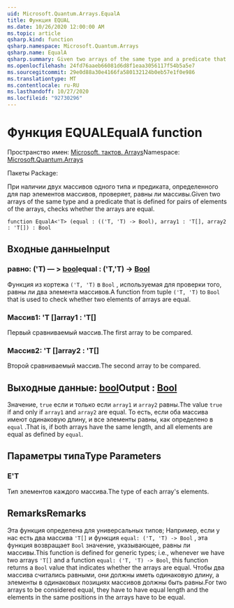 ```yaml
---
uid: Microsoft.Quantum.Arrays.EqualA
title: Функция EQUAL
ms.date: 10/26/2020 12:00:00 AM
ms.topic: article
qsharp.kind: function
qsharp.namespace: Microsoft.Quantum.Arrays
qsharp.name: EqualA
qsharp.summary: Given two arrays of the same type and a predicate that is defined for pairs of elements of the arrays, checks whether the arrays are equal.
ms.openlocfilehash: 24fd76aaeb66081d6d8f1eaa3056117f54b5a5e7
ms.sourcegitcommit: 29e0d88a30e4166fa580132124b0eb57e1f0e986
ms.translationtype: MT
ms.contentlocale: ru-RU
ms.lasthandoff: 10/27/2020
ms.locfileid: "92730296"
---
```

# <a name="equala-function"></a><span data-ttu-id="6c8bb-102">Функция EQUAL</span><span class="sxs-lookup"><span data-stu-id="6c8bb-102">EqualA function</span></span>

<span data-ttu-id="6c8bb-103">Пространство имен: [Microsoft. тактов. Arrays](xref:Microsoft.Quantum.Arrays)</span><span class="sxs-lookup"><span data-stu-id="6c8bb-103">Namespace: [Microsoft.Quantum.Arrays](xref:Microsoft.Quantum.Arrays)</span></span>

<span data-ttu-id="6c8bb-104">Пакеты [](https://nuget.org/packages/)</span><span class="sxs-lookup"><span data-stu-id="6c8bb-104">Package: [](https://nuget.org/packages/)</span></span>


<span data-ttu-id="6c8bb-105">При наличии двух массивов одного типа и предиката, определенного для пар элементов массивов, проверяет, равны ли массивы.</span><span class="sxs-lookup"><span data-stu-id="6c8bb-105">Given two arrays of the same type and a predicate that is defined for pairs of elements of the arrays, checks whether the arrays are equal.</span></span>

```qsharp
function EqualA<'T> (equal : (('T, 'T) -> Bool), array1 : 'T[], array2 : 'T[]) : Bool
```


## <a name="input"></a><span data-ttu-id="6c8bb-106">Входные данные</span><span class="sxs-lookup"><span data-stu-id="6c8bb-106">Input</span></span>

### <a name="equal--tt---bool"></a><span data-ttu-id="6c8bb-107">равно: ('T) — > [bool](xref:microsoft.quantum.lang-ref.bool)</span><span class="sxs-lookup"><span data-stu-id="6c8bb-107">equal : ('T,'T) -> [Bool](xref:microsoft.quantum.lang-ref.bool)</span></span>

<span data-ttu-id="6c8bb-108">Функция из кортежа `('T, 'T)` в `Bool` , используемая для проверки того, равны ли два элемента массивов.</span><span class="sxs-lookup"><span data-stu-id="6c8bb-108">A function from tuple `('T, 'T)` to `Bool` that is used to check whether two elements of arrays are equal.</span></span>


### <a name="array1--t"></a><span data-ttu-id="6c8bb-109">Массив1: 'T []</span><span class="sxs-lookup"><span data-stu-id="6c8bb-109">array1 : 'T[]</span></span>

<span data-ttu-id="6c8bb-110">Первый сравниваемый массив.</span><span class="sxs-lookup"><span data-stu-id="6c8bb-110">The first array to be compared.</span></span>


### <a name="array2--t"></a><span data-ttu-id="6c8bb-111">Массив2: 'T []</span><span class="sxs-lookup"><span data-stu-id="6c8bb-111">array2 : 'T[]</span></span>

<span data-ttu-id="6c8bb-112">Второй сравниваемый массив.</span><span class="sxs-lookup"><span data-stu-id="6c8bb-112">The second array to be compared.</span></span>



## <a name="output--bool"></a><span data-ttu-id="6c8bb-113">Выходные данные: [bool](xref:microsoft.quantum.lang-ref.bool)</span><span class="sxs-lookup"><span data-stu-id="6c8bb-113">Output : [Bool](xref:microsoft.quantum.lang-ref.bool)</span></span>

<span data-ttu-id="6c8bb-114">Значение, `true` если и только если `array1` и `array2` равны.</span><span class="sxs-lookup"><span data-stu-id="6c8bb-114">The value `true` if and only if `array1` and `array2` are equal.</span></span>
<span data-ttu-id="6c8bb-115">То есть, если оба массива имеют одинаковую длину, и все элементы равны, как определено в `equal` .</span><span class="sxs-lookup"><span data-stu-id="6c8bb-115">That is, if both arrays have the same length, and all elements are equal as defined by `equal`.</span></span>

## <a name="type-parameters"></a><span data-ttu-id="6c8bb-116">Параметры типа</span><span class="sxs-lookup"><span data-stu-id="6c8bb-116">Type Parameters</span></span>

### <a name="t"></a><span data-ttu-id="6c8bb-117">Е</span><span class="sxs-lookup"><span data-stu-id="6c8bb-117">'T</span></span>

<span data-ttu-id="6c8bb-118">Тип элементов каждого массива.</span><span class="sxs-lookup"><span data-stu-id="6c8bb-118">The type of each array's elements.</span></span>

## <a name="remarks"></a><span data-ttu-id="6c8bb-119">Remarks</span><span class="sxs-lookup"><span data-stu-id="6c8bb-119">Remarks</span></span>

<span data-ttu-id="6c8bb-120">Эта функция определена для универсальных типов; Например, если у нас есть два массива `'T[]` и функция `equal: ('T, 'T) -> Bool` , эта функция возвращает `Bool` значение, указывающее, равны ли массивы.</span><span class="sxs-lookup"><span data-stu-id="6c8bb-120">This function is defined for generic types; i.e., whenever we have two arrays `'T[]` and a function `equal: ('T, 'T) -> Bool`, this function returns a `Bool` value that indicates whether the arrays are equal.</span></span>
<span data-ttu-id="6c8bb-121">Чтобы два массива считались равными, они должны иметь одинаковую длину, а элементы в одинаковых позициях массивов должны быть равны.</span><span class="sxs-lookup"><span data-stu-id="6c8bb-121">For two arrays to be considered equal, they have to have equal length and the elements in the same positions in the arrays have to be equal.</span></span>